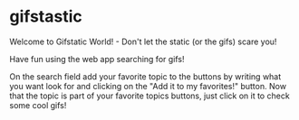# gifstastic
Welcome to Gifstatic World! - Don't let the static (or the gifs) scare you!

Have fun using the web app searching for gifs!

On the search field add your favorite topic to the buttons by writing what you want look for and clicking on the "Add it to my favorites!" button. 
Now that the topic is part of your favorite topics buttons, just click on it to check some cool gifs!  